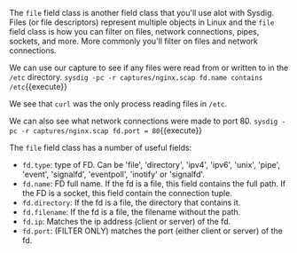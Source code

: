 The `file` field class is another field class that you'll use alot with Sysdig. Files (or file descriptors) represent multiple objects in Linux and the `file` field class is how you can filter on files, network connections, pipes, sockets, and more. More commonly you'll filter on files and network connections. 

We can use our capture to see if any files were read from or written to in the `/etc` directory. 
`sysdig -pc -r captures/nginx.scap fd.name contains /etc`{{execute}}

We see that `curl` was the only process reading files in `/etc`. 

We can also see what network connections were made to port 80.
`sysdig -pc -r captures/nginx.scap fd.port = 80`{{execute}}

The `file` field class has a number of useful fields:
- `fd.type`: type of FD. Can be 'file', 'directory', 'ipv4', 'ipv6', 'unix', 'pipe', 'event', 'signalfd', 'eventpoll', 'inotify' or 'signalfd'.
- `fd.name`: FD full name. If the fd is a file, this field contains the full path. If the FD is a socket, this field contain the connection tuple.
- `fd.directory`: If the fd is a file, the directory that contains it.
- `fd.filename`: If the fd is a file, the filename without the path.
- `fd.ip`: Matches the ip address (client or server) of the fd.
- `fd.port`: (FILTER ONLY) matches the port (either client or server) of the fd.

